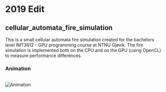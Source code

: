 # 2019 Edit
## cellular_automata_fire_simulation
This is a small cellular automata fire simulation created for the bachelors level IMT3612 - GPU programming course at NTNU Gjøvik.
The fire simulation is implemented both on the CPU and on the GPU (using OpenCL) to measure performance differences.

### Animation
<br>![Animation](https://github.com/Per-Morten/cellular_automata_fire_simulation/blob/Per-Morten-animation/animation.gif)
